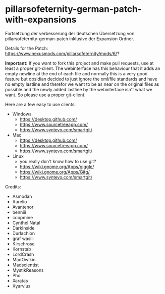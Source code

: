 # pillarsofeternity-german-patch-with-expansions
Fortsetzung der verbesserung der deutschen Übersetzung von pillarsofeternity-german-patch inklusive der Expansion Ordner.

Details for the Patch:
https://www.nexusmods.com/pillarsofeternity/mods/6/?

**Important:**
If you want to fork this project and make pull requests, use at least a proper git-client.
The webinterface has this behaviour that it adds an empty newline at the end of each file and normally this is a very good feature but obsidian decided to just ignore the xml/file standards and have no empty lastline and therefor we want to be as near on the original files as possible and the newly added lastline by the webinterface isn't what we want. So please use a proper git-client.

Here are a few easy to use clients:
* Windows
	* https://desktop.github.com/
	* https://www.sourcetreeapp.com/
	* https://www.syntevo.com/smartgit/
* Mac
	* https://desktop.github.com/
	* https://www.sourcetreeapp.com/
	* https://www.syntevo.com/smartgit/
* Linux
	* you really don't know how to use git?
	* https://wiki.gnome.org/Apps/giggle/
	* https://wiki.gnome.org/Apps/Gitg/
	* https://www.syntevo.com/smartgit/

Credits:
- Asmodan
- Aurelio
- Avantenor
- benniii
- coopmine
- Cynthel Natal
- DarkInside
- Durlachion
- graf wasili
- Kirschrose
- Kornstab
- LordCrash
- MadOwlkin
- Madscientist
- MystikReasons
- Pho
- Xaratas
- Xyarvius
